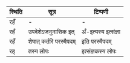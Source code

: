 | स्थिति | सूत्र | टिप्पणी |
| ----- | ------- | ------ |
| रहँ | - | - |
| रहँ | उपदेशेऽजनुनासिक इत् | अँ-इत्यस्य इत्संज्ञा |
| रहँ | शेषात् कर्तरि परस्मैपदम् | इति परस्मैपदम् |
| रह् | तस्य लोपः | इत्संज्ञकस्य लोपः |
